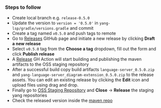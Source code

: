### Steps to follow

- Create local branch e.g. `release-0.5.0`
- Update the version to `version = '0.5.0'` in `yang-lsp/gradle/versions.gradle` and commit
- Create a tag named `v0.5.0` and push tags to remote
- Go to [Releases](https://github.com/theia-ide/yang-lsp/releases) GitHub page and initiate a new release by clicking __Draft a new release__
- Select `v0.5.0` tag from the __Choose a tag__ dropdown, fill out the form and click __Publish release__
- A [Release](https://github.com/theia-ide/yang-lsp/actions/workflows/release.yml) GH Action will start building and publishing the maven artifacts to the OSS staging repository
- After a successful build copy build artifacts `language-server_0.5.0.zip` and `yang-language-server_diagram-extension_0.5.0.zip` to the release assets. You can edit an existing release by clicking the __Edit__ icon and upload files using drag and drop.
- Finally go to [OSS Staging Repository](https://oss.sonatype.org/#stagingRepositories) and __Close__ -> __Release__ the staging yang repositories
- Check the released version inside the [maven repo](https://repo1.maven.org/maven2/io/typefox/yang/)